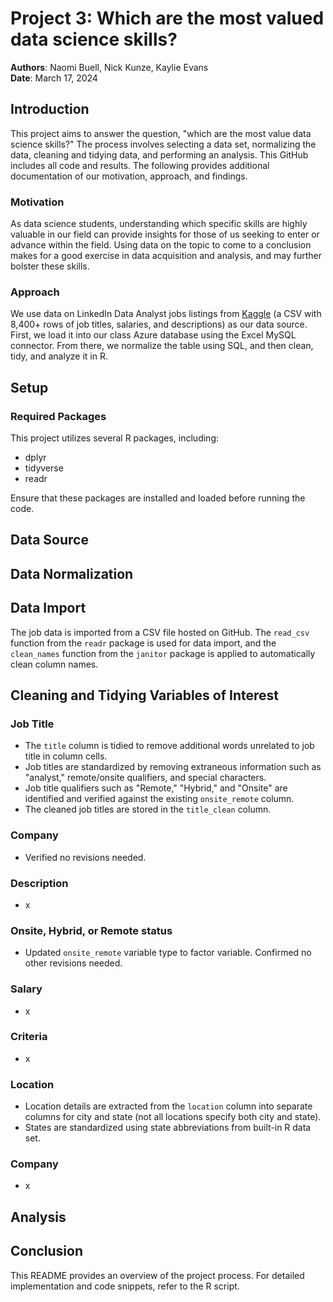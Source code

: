 # Project 3: Which are the most valued data science skills?

**Authors**: Naomi Buell, Nick Kunze, Kaylie Evans\
**Date**: March 17, 2024

## Introduction

This project aims to answer the question, "which are the most value data science skills?" The process involves selecting a data set, normalizing the data, cleaning and tidying data, and performing an analysis. This GitHub includes all code and results. The following provides additional documentation of our motivation, approach, and findings.

### Motivation

As data science students, understanding which specific skills are highly valuable in our field can provide insights for those of us seeking to enter or advance within the field. Using data on the topic to come to a conclusion makes for a good exercise in data acquisition and analysis, and may further bolster these skills. 

### Approach

We use data on LinkedIn Data Analyst jobs listings from [Kaggle](https://www.kaggle.com/datasets/cedricaubin/linkedin-data-analyst-jobs-listings) (a CSV with 8,400+ rows of job titles, salaries, and descriptions) as our data source. First, we load it into our class Azure database using the Excel MySQL connector. From there, we normalize the table using SQL, and then clean, tidy, and analyze it in R.

## Setup

### Required Packages

This project utilizes several R packages, including:

-   dplyr
-   tidyverse
-   readr

Ensure that these packages are installed and loaded before running the code.

## Data Source

## Data Normalization

## Data Import

The job data is imported from a CSV file hosted on GitHub. The `read_csv` function from the `readr` package is used for data import, and the `clean_names` function from the `janitor` package is applied to automatically clean column names.

## Cleaning and Tidying Variables of Interest

### Job Title

-   The `title` column is tidied to remove additional words unrelated to job title in column cells.
-   Job titles are standardized by removing extraneous information such as "analyst," remote/onsite qualifiers, and special characters.
-   Job title qualifiers such as "Remote," "Hybrid," and "Onsite" are identified and verified against the existing `onsite_remote` column.
-   The cleaned job titles are stored in the `title_clean` column.

### Company

-   Verified no revisions needed.

### Description

-   x

### Onsite, Hybrid, or Remote status

-   Updated `onsite_remote` variable type to factor variable. Confirmed no other revisions needed.

### Salary

-   x

### Criteria

-   x

### Location

-   Location details are extracted from the `location` column into separate columns for city and state (not all locations specify both city and state).
-   States are standardized using state abbreviations from built-in R data set.

### Company

-   x

## Analysis

## Conclusion

This README provides an overview of the project process. For detailed implementation and code snippets, refer to the R script.

